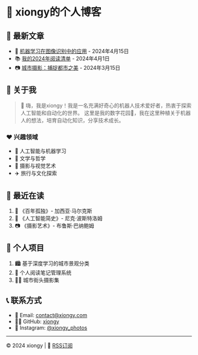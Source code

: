# 🤖 xiongy的个人博客

## 📰 最新文章

- 🧠 [机器学习在图像识别中的应用](article1.md) - 2024年4月15日
- 📚 [我的2024年阅读清单](article2.md) - 2024年4月1日
- 📷 [城市摄影：捕捉都市之美](article3.md) - 2024年3月15日

## 👤 关于我

> 👋 嗨，我是xiongy！我是一名充满好奇心的机器人技术爱好者，热衷于探索人工智能和自动化的世界。 
> 这里是我的数字花园🌱，我在这里种植关于机器人的想法，培育自动化知识，分享技术成长。 

### ❤️ 兴趣领域
- 🧠 人工智能与机器学习
- 📖 文学与哲学
- 📸 摄影与视觉艺术
- ✈️ 旅行与文化探索

## 📖 最近在读

1. 📕 《百年孤独》- 加西亚·马尔克斯
2. 🤖 《人工智能简史》- 尼克·波斯特洛姆
3. 📷 《摄影艺术》- 布鲁斯·巴纳鲍姆

## 🚀 个人项目

1. 🏙️ 基于深度学习的城市景观分类
2. 📝 个人阅读笔记管理系统
3. 🚶‍♂️ 城市街头摄影集

## 📞 联系方式

- 📧 Email: contact@xiongy.com
- 👨‍💻 GitHub: [xiongy](https://github.com/xiongy)
- 📸 Instagram: [@xiongy_photos](https://www.instagram.com/xiongy_photos)

---
© 2024 xiongy | 📡 [RSS订阅](#)
